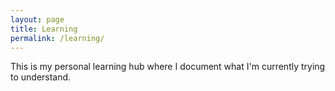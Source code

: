 ```yaml
---
layout: page
title: Learning
permalink: /learning/
---
```


This is my personal learning hub where I document what I'm currently trying to understand.

